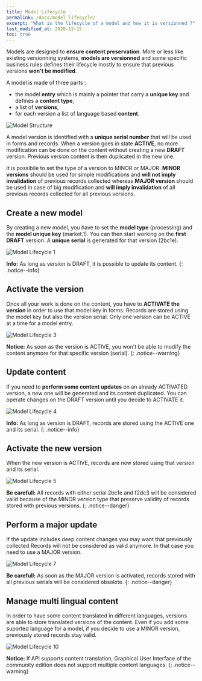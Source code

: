 ```yaml
---
title: Model Lifecycle
permalink: /docs/model-lifecycle/
excerpt: "What is the lifecycle of a model and how it is versionned ?"
last_modified_at: 2020-12-15
toc: true
---
```


Models are designed to **ensure content preservation**. More or less like existing versionning systems, **models are versionned** and some specific business rules defines their lifecycle mostly to ensure that previous versions **won't be modified**.

A model is made of three parts : 
  - the model **entry** which is mainly a pointer that carry a **unique key** and defines a **content type**, 
  - a list of **versions**, 
  - for each version a list of language based **content**.

![Model Structure](/right-consents/assets/images/model-structure.png)

A model version is identified with a **unique serial number** that will be used in forms and records. When a version goes in state **ACTIVE**, no more modification can be done on the content without creating a new **DRAFT** version. Previous version content is then duplicated in the new one.

It is possibile to set the type of a version to MINOR or MAJOR. **MINOR versions** should be used for simple modifications and **will not imply invalidation** of previous records collected whereas **MAJOR version** should be used in case of big modification and **will imply invalidation** of all previous records collected for all previous versions. 

## Create a new model

By creating a new model, you have to set the **model type** (processing) and the **model unique key** (market.1). You can then start working on the **first DRAFT** version. A **unique serial** is generated for that version (2bc1e).

![Model Lifecycle 1](/right-consents/assets/images/model-lifecycle-1.png)

<i class="fa fa-info-circle"></i> <b>Info:</b> As long as version is DRAFT, it is possible to update its content.
{: .notice--info}

## Activate the version

Once all your work is done on the content, you have to **ACTIVATE the version** in order to use that model key in forms. Records are stored using the model key but also the version serial. Only one version can be ACTIVE at a time for a model entry.

![Model Lifecycle 3](/right-consents/assets/images/model-lifecycle-3.png)

<i class="fa fa-exclamation-circle"></i> <b>Notice:</b> As soon as the version is ACTIVE, you won't be able to modify the content anymore for that specific version (serial).
{: .notice--warning}

## Update content

If you need to **perform some content updates** on an already ACTIVATED version, a new one will be generated and its content duplicated. You can operate changes on the DRAFT version until you decide to ACTIVATE it.

![Model Lifecycle 4](/right-consents/assets/images/model-lifecycle-4.png)

<i class="fa fa-info-circle"></i> <b>Info:</b> As long as version is DRAFT, records are stored using the ACTIVE one and its serial.
{: .notice--info}

## Activate the new version

When the new version is ACTIVE, records are now stored using that version and its serial.

![Model Lifecycle 5](/right-consents/assets/images/model-lifecycle-5.png)

<i class="fa fa-eye"></i> <b>Be carefull:</b> All records with either serial 2bc1e and f2dc3 will be considered valid because of the MINOR version type that preserve validity of records stored with previous versions.
{: .notice--danger}

## Perform a major update

If the update includes deep content changes you may want that previously collected Records will not be considered as valid anymore. In that case you need to use a MAJOR version. 

![Model Lifecycle 7](/right-consents/assets/images/model-lifecycle-7.png)

<i class="fa fa-eye"></i> <b>Be carefull:</b> As soon as the MAJOR version is activated, records stored with all previous serials will be considered obsolete.
{: .notice--danger}

## Manage multi lingual content

In order to have some content translated in different languages, versions are able to store translated versions of the content. Even if you add some suported language for a model, if you decide to use a MINOR version, previously stored records stay valid.

![Model Lifecycle 10](/right-consents/assets/images/model-lifecycle-10.png)

<i class="fa fa-exclamation-circle"></i> <b>Notice:</b> If API supports content translation, Graphical User Interface of the community edition does not support multiple content languages.
{: .notice--warning}

